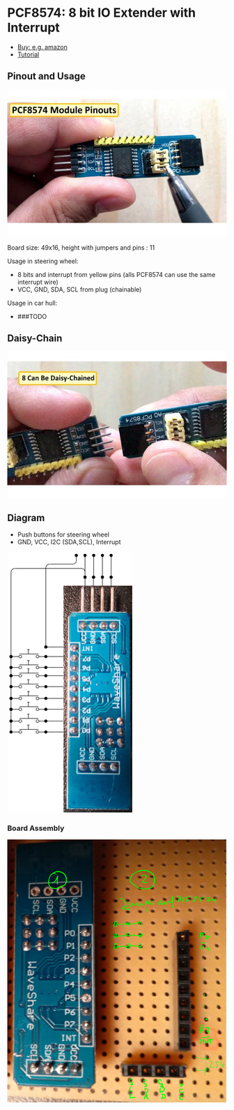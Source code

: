 # PCF8574: 8 bit IO Extender with Interrupt

- [Buy: e.g. amazon](https://www.amazon.de/-/en/Mountaineer-PCF8574-IO-Expansion-Expander-Development/dp/B06W564ZSD/ref=sr_1_4?dchild=1&keywords=PCF8574-Modul&qid=1622910129&sr=8-4)
- [Tutorial](https://www.instructables.com/PCF8574-GPIO-Extender-With-Arduino-and-NodeMCU/)

## Pinout and Usage

![img](.PCF8574--IOExt0_IOExt1_IOExt2-infos/FLYUZMLJPSNYFFX.jpg)

Board size: 49x16, height with jumpers and pins : 11

Usage in steering wheel:

- 8 bits and interrupt from yellow pins (alls PCF8574 can use the same interrupt wire)
- VCC, GND, SDA, SCL from plug (chainable)

Usage in car hull:

- ###TODO

## Daisy-Chain

![img](.PCF8574--IOExt0_IOExt1_IOExt2-infos/FRLI1IMJPSNYF2K.jpg)

## Diagram

- Push buttons for steering wheel
- GND, VCC, I2C (SDA,SCL), Interrupt

![img](.PCF8574--IOExt0_IOExt1_IOExt2-infos/IO-Ext-CurcuitDiagram.drawio.png)

### Board Assembly

![image-20210822221312715](.PCF8574--IOExt0_IOExt1_IOExt2-infos/image-20210822221312715.png)
